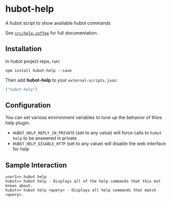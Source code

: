 # hubot-help

A hubot script to show available hubot commands

See [`src/help.coffee`](src/help.coffee) for full documentation.

## Installation

In hubot project repo, run:

`npm install hubot-help --save`

Then add **hubot-help** to your `external-scripts.json`:

```json
["hubot-help"]
```

## Configuration

You can set various environment variables to tune up the behavior of thios help plugin:

- `HUBOT_HELP_REPLY_IN_PRIVATE` (set to any value) will force calls to `hubot help` to be answered in private
- `HUBOT_HELP_DISABLE_HTTP` (set to any value) will disable the web interface for help

## Sample Interaction

```
user1>> hubot help
hubot>> hubot help - Displays all of the help commands that this bot knows about.
hubot>> hubot help <query> - Displays all help commands that match <query>.
```
